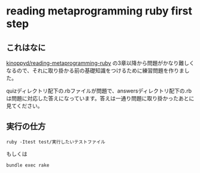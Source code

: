 # reading metaprogramming ruby first step

## これはなに

[kinoppyd/reading-metaprogramming-ruby](https://github.com/kinoppyd/reading-metaprogramming-ruby) の3章以降から問題がかなり難しくなるので、それに取り掛かる前の基礎知識をつけるために練習問題を作りました。

quizディレクトリ配下の.rbファイルが問題で、answersディレクトリ配下の.rbは問題に対応した答えになっています。答えは一通り問題に取り掛かったあとに見てください。

## 実行の仕方

```
ruby -Itest test/実行したいテストファイル
```

もしくは

```
bundle exec rake
```
